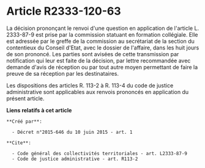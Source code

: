 # Article R2333-120-63

La décision prononçant le renvoi d'une question en application de l'article L. 2333-87-9 est prise par la commission statuant
en formation collégiale. Elle est adressée par le greffe de la commission au secrétariat de la section du contentieux du
Conseil d'Etat, avec le dossier de l'affaire, dans les huit jours de son prononcé. Les parties sont avisées de cette
transmission par notification qui leur est faite de la décision, par lettre recommandée avec demande d'avis de réception ou
par tout autre moyen permettant de faire la preuve de sa réception par les destinataires. 

Les dispositions des articles R. 113-2 à R. 113-4 du code de justice administrative sont applicables aux renvois prononcés en
application du présent article.

**Liens relatifs à cet article**

	**Créé par**:

	  - Décret n°2015-646 du 10 juin 2015 - art. 1

	**Cite**:

	  - Code général des collectivités territoriales - art. L2333-87-9
	  - Code de justice administrative - art. R113-2
